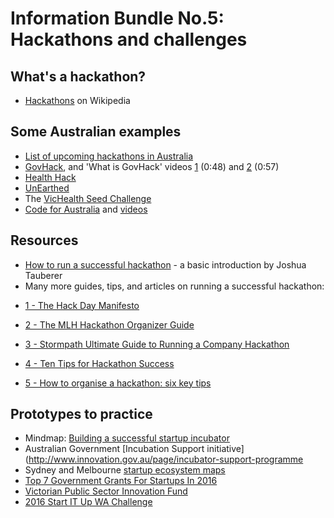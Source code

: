 # Information Bundle No.5: Hackathons and challenges

## What's a hackathon?
- [Hackathons](https://en.wikipedia.org/wiki/Hackathon) on Wikipedia

## Some Australian examples
- [List of upcoming hackathons in Australia](http://disruptorshandbook.com/big-list-hackathons/)
- [GovHack](https://www.govhack.org/), and 'What is GovHack' videos [1](https://www.youtube.com/watch?v=QeebWBwSRPI) (0:48) and [2](https://www.youtube.com/watch?v=qoNZqNivgig) (0:57)
- [Health Hack](http://www.healthhack.com.au/)
- [UnEarthed](http://unearthed.solutions/)
- The [VicHealth Seed Challenge](https://www.vichealth.vic.gov.au/programs-and-projects/the-seed-challenge)
- [Code for Australia](http://www.codeforaustralia.org/) and [videos](https://vimeo.com/codeforaustralia/videos/page:2/sort:date)

## Resources
- [How to run a successful hackathon](https://hackathon.guide/) - a basic introduction by Joshua Tauberer
- Many more guides, tips, and articles on running a successful hackathon: 
 * [1 - The Hack Day Manifesto](http://hackdaymanifesto.com/)

 * [2 - The MLH Hackathon Organizer Guide](https://guide.mlh.io/)

 * [3 - Stormpath Ultimate Guide to Running a Company Hackathon](https://stormpath.com/blog/ultimate-guide-running-company-hackathon)

 * [4 - Ten Tips for Hackathon Success](http://www.appsembler.com/blog/10-tips-for-hackathon-success/)

 * [5 - How to organise a hackathon: six key tips](http://www.techrepublic.com/article/how-to-organize-a-hackathon-6-key-tips/)

## Prototypes to practice
- Mindmap: [Building a successful startup incubator](https://mindwerx.com/portfolio-items/building-successful-start-incubator/)
- Australian Government [Incubation Support initiative](http://www.innovation.gov.au/page/incubator-support-programme
- Sydney and Melbourne [startup ecosystem maps](https://www.startrail.co/)
- [Top 7 Government Grants For Startups In 2016](http://www.buzinga.com.au/buzz/government-grants-for-startups/)
- [Victorian Public Sector Innovation Fund](http://www.vic.gov.au/publicsectorinnovation)
- [2016 Start IT Up WA Challenge](http://gcio.wa.gov.au/2016/04/11/start-it-up-wa-challenge-announced/)


